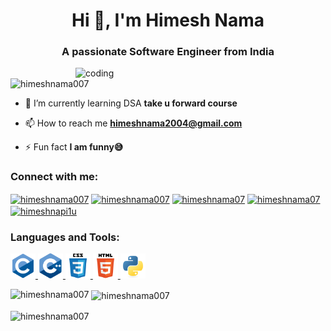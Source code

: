<h1 align="center">Hi 👋, I'm Himesh Nama</h1>
<h3 align="center">A passionate Software Engineer from India</h3>

<image align="right" alt="coding" width="400" src="C:\Users\ASUS\Downloads\github image.gif">

<p align="left"> <img src="https://komarev.com/ghpvc/?username=himeshnama007&label=Profile%20views&color=0e75b6&style=flat" alt="himeshnama007" /> </p>

- 🌱 I’m currently learning DSA **take u forward course**

- 📫 How to reach me **himeshnama2004@gmail.com**

- ⚡ Fun fact **I am funny😅**

<h3 align="left">Connect with me:</h3>
<p align="left">
<a href="https://twitter.com/himeshnama007" target="blank"><img align="center" src="https://raw.githubusercontent.com/rahuldkjain/github-profile-readme-generator/master/src/images/icons/Social/twitter.svg" alt="himeshnama007" height="30" width="40" /></a>
<a href="https://linkedin.com/in/himeshnama007" target="blank"><img align="center" src="https://raw.githubusercontent.com/rahuldkjain/github-profile-readme-generator/master/src/images/icons/Social/linked-in-alt.svg" alt="himeshnama007" height="30" width="40" /></a>
<a href="https://www.codechef.com/users/himeshnama07" target="blank"><img align="center" src="https://cdn.jsdelivr.net/npm/simple-icons@3.1.0/icons/codechef.svg" alt="himeshnama07" height="30" width="40" /></a>
<a href="https://www.leetcode.com/himeshnama07" target="blank"><img align="center" src="https://raw.githubusercontent.com/rahuldkjain/github-profile-readme-generator/master/src/images/icons/Social/leet-code.svg" alt="himeshnama07" height="30" width="40" /></a>
<a href="https://auth.geeksforgeeks.org/user/himeshnapi1u" target="blank"><img align="center" src="https://raw.githubusercontent.com/rahuldkjain/github-profile-readme-generator/master/src/images/icons/Social/geeks-for-geeks.svg" alt="himeshnapi1u" height="30" width="40" /></a>
</p>

<h3 align="left">Languages and Tools:</h3>
<p align="left"> <a href="https://www.cprogramming.com/" target="_blank" rel="noreferrer"> <img src="https://raw.githubusercontent.com/devicons/devicon/master/icons/c/c-original.svg" alt="c" width="40" height="40"/> </a> <a href="https://www.w3schools.com/cpp/" target="_blank" rel="noreferrer"> <img src="https://raw.githubusercontent.com/devicons/devicon/master/icons/cplusplus/cplusplus-original.svg" alt="cplusplus" width="40" height="40"/> </a> <a href="https://www.w3schools.com/css/" target="_blank" rel="noreferrer"> <img src="https://raw.githubusercontent.com/devicons/devicon/master/icons/css3/css3-original-wordmark.svg" alt="css3" width="40" height="40"/> </a> <a href="https://www.w3.org/html/" target="_blank" rel="noreferrer"> <img src="https://raw.githubusercontent.com/devicons/devicon/master/icons/html5/html5-original-wordmark.svg" alt="html5" width="40" height="40"/> </a> <a href="https://www.python.org" target="_blank" rel="noreferrer"> <img src="https://raw.githubusercontent.com/devicons/devicon/master/icons/python/python-original.svg" alt="python" width="40" height="40"/> </a> </p>

<p><img align="left" src="https://github-readme-stats.vercel.app/api/top-langs?username=himeshnama007&show_icons=true&locale=en&layout=compact" alt="himeshnama007" /></p>

<p>&nbsp;<img align="center" src="https://github-readme-stats.vercel.app/api?username=himeshnama007&show_icons=true&locale=en" alt="himeshnama007" /></p>

<p><img align="center" src="https://github-readme-streak-stats.herokuapp.com/?user=himeshnama007&" alt="himeshnama007" /></p>

